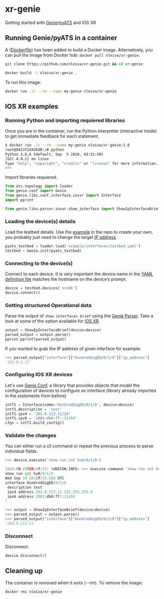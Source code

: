 # xr-genie

Getting started with [Genie](https://pubhub.devnetcloud.com/media/pyats-packages/docs/genie/index.html)/[pyATS](https://developer.cisco.com/site/pyats/) and IOS XR

## Running Genie/pyATS in a container

A ([Dockerfile](Dockerfile)) has been added to build a Docker image. Alternatively, you can pull the image from Docker hub: `docker pull nleiva/xr-genie`.

```bash
git clone https://github.com/nleiva/xr-genie.git && cd xr-genie
```

```bash
docker build -t nleiva/xr-genie .
```

To run this image:

```bash
docker run -it --rm --name my-genie nleiva/xr-genie
```

## IOS XR examples

### Running Python and importing requiered libraries

Once you are in the container, run the Python interpreter (interactive mode) to get immediate feedback for each statement.

```bash
$ docker run -it --rm --name my-genie nleiva/xr-genie:1.0
root@9423f2d426d0:/# python
Python 3.6.6 (default, Sep  5 2018, 03:51:50)
[GCC 4.9.2] on linux
Type "help", "copyright", "credits" or "license" for more information.
>>>
```

Import libraries requiered.

```python
from ats.topology import loader
from genie.conf import Genie
from genie.libs.conf.interface.iosxr import Interface
import pprint

from genie.libs.parser.iosxr.show_interface import ShowIpInterfaceBrief
```

### Loading the device(s) details

Load the testbed details. Use the [example](example/interfaces/testbed.yaml) in the repo to create your own, you probably just need to change the target [IP address](example/interfaces/testbed.yaml#L20).

```python
pyats_testbed = loader.load('example/interfaces/testbed.yaml')
testbed = Genie.init(pyats_testbed)
```

### Connecting to the device(s)

Connect to each device. It is very important the device name in the [YAML definition file](example/interfaces/testbed.yaml) matches the hostname on the device’s prompt.

```python
device = testbed.devices['xrv9k']
device.connect()
```

### Getting structured Operational data

Parse the output of `show interfaces brief` using the [Genie Parser](https://github.com/CiscoTestAutomation/genieparser). Take a look at some of the option available for [IOS XR](https://github.com/CiscoTestAutomation/genieparser/tree/master/src/genie/libs/parser/iosxr).

```python
output = ShowIpInterfaceBrief(device=device)
parsed_output = output.parse()
pprint.pprint(parsed_output)
```

If you wanted to grab the IP address of given interface for example:

```python
>>> parsed_output["interface"]["HundredGigE0/0/1/0"]["ip_address"]
'192.0.2.11'
```

### Configuring IOS XR devices

Let's use [Genie Conf](https://github.com/CiscoTestAutomation/genielibs/tree/master/pkgs/conf-pkg/src/genie/libs/conf), a library that provides objects that model the configuration of devices to configure an interface (library already imported in the statements from before)

```python
intf1 = Interface(name='HundredGigE0/0/1/0', device=device)
intf1.description = 'test'
intf1.ipv4 = '203.0.113.11/24'
intf1.ipv6 = '2001:db8:ff::11/64'
cfgs = intf1.build_config()
```

### Validate the changes

You can either run a cli command or repeat the previous process to parse individual fields.

```python
>>> device.execute('show run int hu0/0/1/0')

2018-09-19T20:07:33: %UNICON-INFO: +++ execute command 'show run int hu0/0/1/0' +++
show run int hu0/0/1/0
Wed Sep 19 20:07:33.688 UTC
interface HundredGigE0/0/1/0
 description test
 ipv4 address 203.0.113.11 255.255.255.0
 ipv6 address 2001:db8:ff::11/64
!
```

```python
>>> output = ShowIpInterfaceBrief(device=device)
>>> parsed_output = output.parse()
>>> parsed_output["interface"]["HundredGigE0/0/1/0"]["ip_address"]
'203.0.113.11'
```

### Disconnect

Disconnect.

```python
device.disconnect()
```

## Cleaning up

The container is removed when it exits (--rm). To remove the image:

```bash
docker rmi nleiva/xr-genie
```